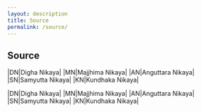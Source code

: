 ```yaml
---
layout: description
title: Source
permalink: /source/
---
```

## Source

|DN|Digha Nikaya|
|MN|Majjhima Nikaya|
|AN|Anguttara Nikaya|
|SN|Samyutta Nikaya|
|KN|Kundhaka Nikaya|

<div class="container2">
  <div class="justice">
  
|DN|Digha Nikaya|
|MN|Majjhima Nikaya|
|AN|Anguttara Nikaya|
|SN|Samyutta Nikaya|
|KN|Kundhaka Nikaya|
  
  </div>
</div>


